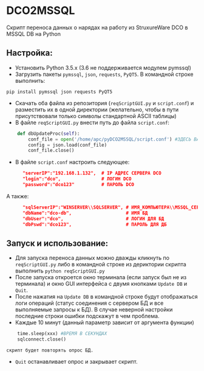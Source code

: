 # DCO2MSSQL
Скрипт переноса данных о нарядах на работу из StruxureWare DCO в MSSQL DB на Python

## Настройка:
- Установить Python 3.5.x (3.6 не поддерживается модулем pymssql)
- Загрузить пакеты `pymssql`, `json`, `requests`, `PyQT5`. В командной строке выполнить:

```
pip install pymssql json requests PyQT5
```
- Скачать оба файла из репозитория (`reqScriptGUI.py` и `script.conf`) и разместить их в одной директории (желательно, чтобы в пути присутствовали только символы стандартной ASCII таблицы)
- В файле `reqScriptGUI.py` внести путь до файла `script.conf`:

```python
    def dbUpdateProc(self):
        conf_file = open('/home/apc/pyDCO2MSSQL/script.conf') #ЗДЕСЬ ВАШ ПУТЬ ДО script.conf
        config = json.load(conf_file)
        conf_file.close()
 ```
 - В файле `script.conf` настроить следующее:
 ```json
       "serverIP":"192.168.1.132",  # IP АДРЕС СЕРВЕРА DCO
	   "login":"dco",               # ЛОГИН DCO
	   "password":"dco123"          # ПАРОЛЬ DCO
 ```
   А также:
 ```json
       "sqlServerIP":"WINSERVER\\SQLSERVER", # ИМЯ_КОМПЬЮТЕРА\\MSSQL_СЕРВЕР
	   "dbName":"dco-db",                    # ИМЯ БД
	   "dbUser":"dco",                       # ЛОГИН ДЛЯ БД
	   "dbPswd":"dco123",                    # ПАРОЛЬ ДЛЯ ДБ
  ```
## Запуск и использование:
- Для запуска переноса данных можно дважды кликнуть по `reqScriptGUI.py` либо в командной строке из дериктории скрипта выполнить `python reqScriptGUI.py`
- После запуска откроется окно терминала (если запуск был не из терминала) и окно GUI интерфейса с двумя кнопками `Update DB` и `Quit`. 
- После нажатия на `Update DB` в командной строке будут отображаться логи операций (статус соединения с сервером БД и все выполняемые запросы к БД). В случае неверной настройки последние строки ошибки подскажут в чем проблема.
- Каждые 10 минут (данный параметр зависит от аргумента функции) 
```python
    time.sleep(xxx) #ВРЕМЯ В СЕКУНДАХ
    sqlconnect.close()
```
    скрипт будет повторять опрос БД. 
- `Quit` останавливает опрос и закрывает скрипт.
